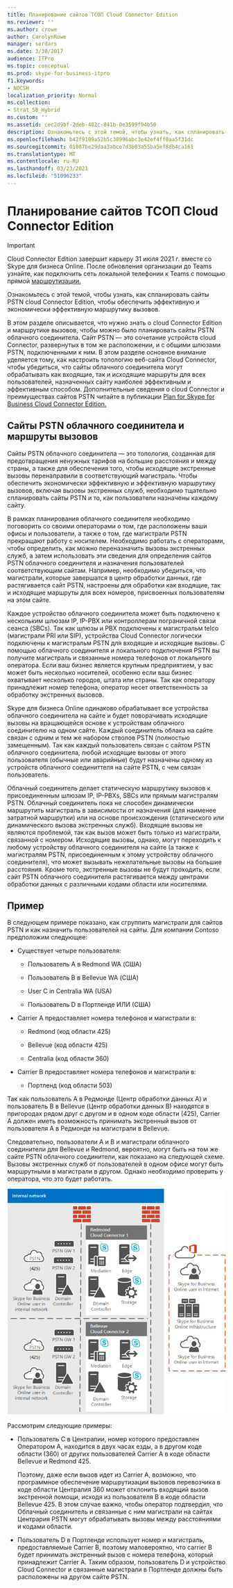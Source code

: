 ```yaml
---
title: Планирование сайтов ТСОП Cloud Connector Edition
ms.reviewer: ''
ms.author: crowe
author: CarolynRowe
manager: serdars
ms.date: 3/30/2017
audience: ITPro
ms.topic: conceptual
ms.prod: skype-for-business-itpro
f1.keywords:
- NOCSH
localization_priority: Normal
ms.collection:
- Strat_SB_Hybrid
ms.custom: ''
ms.assetid: cec2d9bf-2deb-482c-841b-0e3599f94b50
description: Ознакомьтесь с этой темой, чтобы узнать, как спланировать сайты PSTN cloud Connector Edition, чтобы обеспечить эффективную и экономически эффективную маршрутику вызовов.
ms.openlocfilehash: b42f9109a52b5c30996abc3e42ef4ff0aa5f31dc
ms.sourcegitcommit: 01087be29daa3abce7d3b03a55ba5ef8db4ca161
ms.translationtype: MT
ms.contentlocale: ru-RU
ms.lasthandoff: 03/23/2021
ms.locfileid: "51096233"
---
```

# <a name="plan-for-cloud-connector-edition-pstn-sites"></a>Планирование сайтов ТСОП Cloud Connector Edition

> [!Important]
> Cloud Connector Edition завершит карьеру 31 июля 2021 г. вместе со Skype для бизнеса Online. После обновления организации до Teams узнайте, как подключить сеть локальной телефонии к Teams с помощью прямой [маршрутизации.](/MicrosoftTeams/direct-routing-landing-page)
 
Ознакомьтесь с этой темой, чтобы узнать, как спланировать сайты PSTN cloud Connector Edition, чтобы обеспечить эффективную и экономически эффективную маршрутику вызовов.
  
В этом разделе описывается, что нужно знать о cloud Connector Edition и маршрутике вызовов, чтобы можно было планировать сайты PSTN облачного соединитела. Сайт PSTN — это сочетание устройств cloud Connector, развернутых в том же расположении, и с общими шлюзами PSTN, подключенными к ним. В этом разделе основное внимание уделяется тому, как настроить топологию веб-сайта Cloud Connector, чтобы убедиться, что сайты облачного соединитела могут обрабатывать как входящие, так и исходящие маршруты для всех пользователей, назначенных сайту наиболее эффективным и эффективным способом. Дополнительные сведения о cloud Connector и преимуществах сайтов PSTN читайте в публикации [Plan for Skype for Business Cloud Connector Edition.](plan-skype-for-business-cloud-connector-edition.md) 
  
## <a name="cloud-connector-pstn-sites-and-call-routing"></a>Сайты PSTN облачного соединитела и маршруты вызовов

Сайты PSTN облачного соединитела — это топология, созданная для предотвращения ненужных тарифов на большие расстояния и между страны, а также для обеспечения того, чтобы исходящие экстренные вызовы перенаправили в соответствующий магистраль. Чтобы обеспечить экономически эффективную и эффективную маршрутику вызовов, включая вызовы экстренных служб, необходимо тщательно спланировать сайты PSTN и то, как пользователи назначены каждому сайту. 
  
В рамках планирования облачного соединителя необходимо поговорить со своими операторами о том, где расположены ваши офисы и пользователи, а также о том, где магистрали PSTN прекращают работу с носителем. Необходимо работать с операторами, чтобы определить, как можно переназначить вызовы экстренных служб, а затем использовать эти сведения для определения сайтов PSTN облачного соединителя и назначения пользователей соответствующим сайтам. Например, необходимо убедиться, что магистрали, которые завершатся в центр обработки данных, где растягивается сайт PSTN, настроены для обработки как входящие, так и исходящие маршруты для всех номеров, присвоенных пользователям на этом сайте. 
  
Каждое устройство облачного соединитела может быть подключено к нескольким шлюзам IP, IP-PBX или контроллерам пограничной связи сеанса (SBCs). Так как шлюзы и PBX подключены к магистральм telco (магистрали PRI или SIP), устройства Cloud Connector логически подключены к магистральм PSTN для входящие и исходящие вызовы. С помощью облачного соединителя и локального подключения PSTN вы получите магистраль и связанные номера телефонов от локального оператора. Если ваш бизнес является крупным предприятием, у вас может быть несколько носителей, особенно если ваш бизнес охватывает несколько городов, штата или страны. Так как оператору принадлежит номер телефона, оператор несет ответственность за обработку экстренных вызовов.
  
Skype для бизнеса Online одинаково обрабатывает все устройства облачного соединитела на сайте и будет поворачивать исходящие вызовы на вращающейся основе к устройствам облачного соединителю на одном сайте. Каждый соединитель облака на сайте связан с одним и тем же набором стволов PSTN (полностью замещенным). Так как каждый пользователь связан с сайтом PSTN облачного соединитела, любой исходящие вызовы от этого пользователя (обычные или аварийные) будут назначены одному из устройств облачного соединиттеля на сайте PSTN, с чем связан пользователь. 
  
Облачный соединитель делает статическую маршрутику вызовов к присоединенным шлюзам IP, IP-PBXs, SBCs или прямым магистралям PSTN. Облачный соединитель пока не способен динамически маршрутить магистраль в зависимости от назначения (для наименее затратной маршрутки) или на основе происхождения (статического или динамического вызова экстренных служб). Входящие вызовы не являются проблемой, так как вызов может быть только из магистрали, связанной с номером. Исходящие вызовы, однако, могут переходить к любому устройству облачного соединителя на сайте (а также к магистралям PSTN, присоединенным к этому устройству облачного соединителя), что может вызывать нежелательные вызовы на большие расстояния. Кроме того, экстренные вызовы не будут проходить, если сайт PSTN облачного соединителя растягивается между центрами обработки данных с различными кодами области или носителями.
  
## <a name="an-example"></a>Пример

В следующем примере показано, как сгруппить магистрали для сайтов PSTN и как назначить пользователей на сайты. Для компании Contoso предположим следующее:
  
- Существует четыре пользователя: 
    
  - Пользователь A в Redmond WA (США)
    
  - Пользователь B в Bellevue WA (США)
    
  - User C in Centralia WA (USA)
    
  - Пользователь D в Портленде ИЛИ (США)
    
- Carrier A предоставляет номера телефонов и магистрали в:
    
  - Redmond (код области 425)
    
  - Bellevue (код области 425)
    
  - Centralia (код области 360)
    
- Carrier B предоставляет номера телефонов и магистрали в:
    
  -  Портленд (код области 503)
    
Так как пользователь A в Редмонде (Центр обработки данных А) и пользователь B в Bellevue (Центр обработки данных B) находятся в пригородах рядом друг с другом и в одном коде области (425), Carrier A должен иметь возможность принимать экстренный вызов от пользователя A в Редмонде на магистрали в Bellevue. 
  
Следовательно, пользователи A и B и магистрали облачного соединители для Bellevue и Redmond, вероятно, могут быть на том же сайте PSTN облачного соединители, как показано на следующей схеме. Вызовы экстренных служб от пользователей в одном офисе могут быть маршрутными в магистрали в другом. Однако необходимо проверить у оператора, что это будет работать.
  
![Настройка сайтов PSTN](../../media/2659caa7-9c18-4d4f-9c7a-61d0e6a07dc3.png)
  
Рассмотрим следующие примеры:
  
- Пользователь C в Централии, номер которого предоставлен Оператором A, находится в двух часах езды, а в другом коде области (360) от других пользователей Carrier A в коде области Bellevue и Redmond 425. 
    
    Поэтому, даже если вызов идет из Carrier A, возможно, что программное обеспечение маршрутизации вызовов перевозчика в коде области Централия 360 может отклонить входящий вызов экстренной помощи, исходя из пользователя B в коде области Bellevue 425. В этом случае важно, чтобы оператор подтвердил, что Облачный соединитель и связанные с ним магистрали на сайтах Центрария PSTN могут обрабатывать вызовы между расстояниями и кодами области.
    
- Пользователь D в Портленде использует номер и магистраль, предоставляемые Carrier B, поэтому маловероятно, что carrier B будет принимать экстренный вызов с номера телефона, который принадлежит Carrier A. Таким образом, пользователь D и устройство Cloud Connector и связанные магистрали в Портленде должны быть расположены на другом сайте PSTN.
